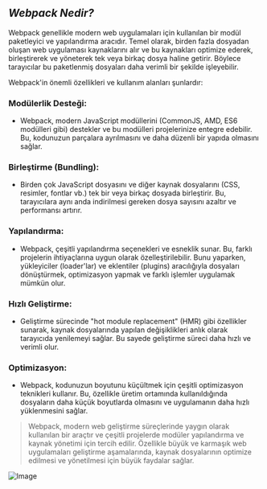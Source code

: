 ## _Webpack Nedir?_

Webpack genellikle modern web uygulamaları için kullanılan bir modül paketleyici ve yapılandırma aracıdır. Temel olarak, birden fazla dosyadan oluşan web uygulaması kaynaklarını alır ve bu kaynakları optimize ederek, birleştirerek ve yöneterek tek veya birkaç dosya haline getirir. Böylece tarayıcılar bu paketlenmiş dosyaları daha verimli bir şekilde işleyebilir.

Webpack'in önemli özellikleri ve kullanım alanları şunlardır:

### Modülerlik Desteği:

- Webpack, modern JavaScript modüllerini (CommonJS, AMD, ES6 modülleri gibi) destekler ve bu modülleri projelerinize entegre edebilir. Bu, kodunuzun parçalara ayrılmasını ve daha düzenli bir yapıda olmasını sağlar.

### Birleştirme (Bundling):

-  Birden çok JavaScript dosyasını ve diğer kaynak dosyalarını (CSS, resimler, fontlar vb.) tek bir veya birkaç dosyada birleştirir. Bu, tarayıcılara aynı anda indirilmesi gereken dosya sayısını azaltır ve performansı artırır.

### Yapılandırma:

- Webpack, çeşitli yapılandırma seçenekleri ve esneklik sunar. Bu, farklı projelerin ihtiyaçlarına uygun olarak özelleştirilebilir. Bunu yaparken, yükleyiciler (loader'lar) ve eklentiler (plugins) aracılığıyla dosyaları dönüştürmek, optimizasyon yapmak ve farklı işlemler uygulamak mümkün olur.

### Hızlı Geliştirme:

-  Geliştirme sürecinde "hot module replacement" (HMR) gibi özellikler sunarak, kaynak dosyalarında yapılan değişiklikleri anlık olarak tarayıcıda yenilemeyi sağlar. Bu sayede geliştirme süreci daha hızlı ve verimli olur.

### Optimizasyon: 

- Webpack, kodunuzun boyutunu küçültmek için çeşitli optimizasyon teknikleri kullanır. Bu, özellikle üretim ortamında kullanıldığında dosyaların daha küçük boyutlarda olmasını ve uygulamanın daha hızlı yüklenmesini sağlar.


> Webpack, modern web geliştirme süreçlerinde yaygın olarak kullanılan bir araçtır ve çeşitli projelerde modüler yapılandırma ve kaynak yönetimi için tercih edilir. Özellikle büyük ve karmaşık web uygulamaları geliştirme aşamalarında, kaynak dosyalarının optimize edilmesi ve yönetilmesi için büyük faydalar sağlar.

![Image](https://ceaksan.com/tr/webpack-nedir/webpack.jpg)